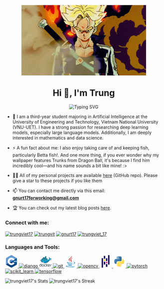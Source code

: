 <div align = "center">
    <img alt="Coding" width="400" src="wallpaper.gif" style="display: block; margin: auto;" />
</div>

<h1 align="center">Hi 👋, I'm Trung</h1>
<p align="center">
    <img src="https://readme-typing-svg.herokuapp.com?font=Fira+Code&pause=1000&color=02821B&center=true&width=435&lines=Young%2C+Wild+and+Free" alt="Typing SVG" />
</p>








- 🌱 I am a third-year student majoring in Artificial Intelligence at the University of Engineering and Technology, Vietnam National University (VNU-UET). I have a strong passion for researching deep learning models, especially large language models. Additionally, I am deeply interested in mathematics and data science.

- ⚡ A fun fact about me: I also enjoy taking care of and keeping fish, particularly Betta fish!. And one more thing, if you ever wonder why my wallpaper features Trunks from Dragon Ball, it's because I find him incredibly cool—and his name sounds a bit like mine! :>
- 👨‍💻 All of my personal projects are available [here](https://github.com/trungviet17?tab=repositories) (GitHub repo). Please give a star to these projects if you like them 

- 📫 You can contact me directly via this email: **gnurt17forworking@gmail.com**

- 🏆 You can check out my latest blog posts [here](https://trungviet17.github.io/).

<h3 align="left">Connect with me:</h3>
<p align="left">
<a href="https://linkedin.com/in/trungviet17" target="blank"><img align="center" src="https://raw.githubusercontent.com/rahuldkjain/github-profile-readme-generator/master/src/images/icons/Social/linked-in-alt.svg" alt="trungviet17" height="30" width="40" /></a>
<a href="https://kaggle.com/trungvit" target="blank"><img align="center" src="https://raw.githubusercontent.com/rahuldkjain/github-profile-readme-generator/master/src/images/icons/Social/kaggle.svg" alt="trungvit" height="30" width="40" /></a>
<a href="https://fb.com/gnurt17" target="blank"><img align="center" src="https://raw.githubusercontent.com/rahuldkjain/github-profile-readme-generator/master/src/images/icons/Social/facebook.svg" alt="gnurt17" height="30" width="40" /></a>
<a href="https://www.leetcode.com/trungviet_17" target="blank"><img align="center" src="https://raw.githubusercontent.com/rahuldkjain/github-profile-readme-generator/master/src/images/icons/Social/leet-code.svg" alt="trungviet_17" height="30" width="40" /></a>
</p>



<h3 align="left">Languages and Tools:</h3>
<p align="left"> <a href="https://www.w3schools.com/cpp/" target="_blank" rel="noreferrer"> <img src="https://raw.githubusercontent.com/devicons/devicon/master/icons/cplusplus/cplusplus-original.svg" alt="cplusplus" width="40" height="40"/> </a> <a href="https://www.djangoproject.com/" target="_blank" rel="noreferrer"> <img src="https://cdn.worldvectorlogo.com/logos/django.svg" alt="django" width="40" height="40"/> </a> <a href="https://www.docker.com/" target="_blank" rel="noreferrer"> <img src="https://raw.githubusercontent.com/devicons/devicon/master/icons/docker/docker-original-wordmark.svg" alt="docker" width="40" height="40"/> </a> <a href="https://git-scm.com/" target="_blank" rel="noreferrer"> <img src="https://www.vectorlogo.zone/logos/git-scm/git-scm-icon.svg" alt="git" width="40" height="40"/> </a> <a href="https://www.java.com" target="_blank" rel="noreferrer"> <img src="https://raw.githubusercontent.com/devicons/devicon/master/icons/java/java-original.svg" alt="java" width="40" height="40"/> </a> <a href="https://opencv.org/" target="_blank" rel="noreferrer"> <img src="https://www.vectorlogo.zone/logos/opencv/opencv-icon.svg" alt="opencv" width="40" height="40"/> </a> <a href="https://pandas.pydata.org/" target="_blank" rel="noreferrer"> <img src="https://raw.githubusercontent.com/devicons/devicon/2ae2a900d2f041da66e950e4d48052658d850630/icons/pandas/pandas-original.svg" alt="pandas" width="40" height="40"/> </a> <a href="https://www.python.org" target="_blank" rel="noreferrer"> <img src="https://raw.githubusercontent.com/devicons/devicon/master/icons/python/python-original.svg" alt="python" width="40" height="40"/> </a> <a href="https://pytorch.org/" target="_blank" rel="noreferrer"> <img src="https://www.vectorlogo.zone/logos/pytorch/pytorch-icon.svg" alt="pytorch" width="40" height="40"/> </a> <a href="https://scikit-learn.org/" target="_blank" rel="noreferrer"> <img src="https://upload.wikimedia.org/wikipedia/commons/0/05/Scikit_learn_logo_small.svg" alt="scikit_learn" width="40" height="40"/> </a>   <a href="https://www.tensorflow.org" target="_blank" rel="noreferrer"> <img src="https://www.vectorlogo.zone/logos/tensorflow/tensorflow-icon.svg" alt="tensorflow" width="40" height="40"/> </a> </p>

![trungviet17's Stats](https://github-readme-stats.vercel.app/api?username=trungviet17&theme=tokyonight&show_icons=true&hide_border=false&count_private=true)
![trungviet17's Streak](https://github-readme-streak-stats.herokuapp.com/?user=trungviet17&theme=tokyonight&hide_border=false)

